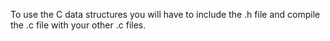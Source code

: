 To use the C data structures you will have to include the .h file and compile the .c file with your other .c files.
